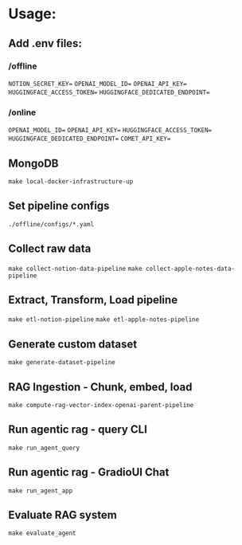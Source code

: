 # Usage: #

## Add .env files: ##
### /offline ###
`NOTION_SECRET_KEY=`
`OPENAI_MODEL_ID=`
`OPENAI_API_KEY=`
`HUGGINGFACE_ACCESS_TOKEN=`
`HUGGINGFACE_DEDICATED_ENDPOINT=`

### /online ###
`OPENAI_MODEL_ID=`
`OPENAI_API_KEY=`
`HUGGINGFACE_ACCESS_TOKEN=`
`HUGGINGFACE_DEDICATED_ENDPOINT=`
`COMET_API_KEY=`

## MongoDB ##
`make local-docker-infrastructure-up`

## Set pipeline configs ##
`./offline/configs/*.yaml`

## Collect raw data ##
`make collect-notion-data-pipeline`
`make collect-apple-notes-data-pipeline`

## Extract, Transform, Load pipeline ##
`make etl-notion-pipeline`
`make etl-apple-notes-pipeline`

## Generate custom dataset ##
`make generate-dataset-pipeline`

## RAG Ingestion - Chunk, embed, load ##
`make compute-rag-vector-index-openai-parent-pipeline`

## Run agentic rag - query CLI ##
`make run_agent_query`

## Run agentic rag - GradioUI Chat ##
`make run_agent_app`

## Evaluate RAG system ##
`make evaluate_agent`
